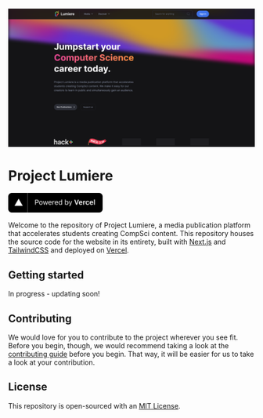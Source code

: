![](./public/images/index.png)

# Project Lumiere

<a href="https://vercel.com/?utm_source=lumiere&utm_campaign=oss" target="_blank" rel="noreferrer noopener">
  <img src="./public/images/powered-by-vercel.svg" alt="Powered by Vercel" height=40 />
</a>

Welcome to the repository of Project Lumiere, a media publication platform that accelerates students creating CompSci
content. This repository houses the source code for the website in its entirety, built with [Next.js](https://nextjs.org)
and [TailwindCSS](https://tailwindcss.com) and deployed on [Vercel](https://vercel.com?utm_source=lumiere&utm_campaign=oss).

## Getting started

In progress - updating soon!

## Contributing

We would love for you to contribute to the project wherever you see fit. Before you begin, though, we would recommend
taking a look at the [contributing guide](https://github.com/project-lumiere/lumiere/blob/main/CONTRIBUTING.md)
before you begin. That way, it will be easier for us to take a look at your contribution.

## License

This repository is open-sourced with an [MIT License](https://github.com/project-lumiere/lumiere/blob/main/LICENSE).
